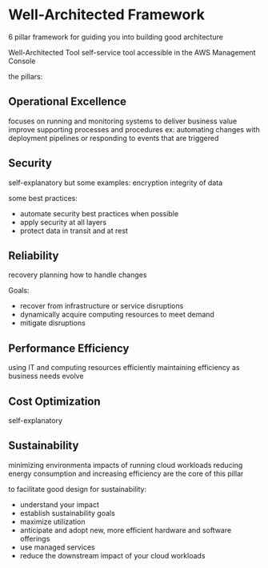 # Well-Architected Framework
6 pillar framework for guiding you into building good architecture

Well-Architected Tool
self-service tool accessible in the AWS Management Console

the pillars:
## Operational Excellence
focuses on running and monitoring systems to deliver business value
improve supporting processes and procedures
ex: automating changes with deployment pipelines or responding to events that are triggered


## Security
self-explanatory but some examples:
encryption
integrity of data

some best practices:
- automate security best practices when possible
- apply security at all layers
- protect data in transit and at rest


## Reliability
recovery planning
how to handle changes

Goals:
- recover from infrastructure or service disruptions
- dynamically acquire computing resources to meet demand
- mitigate disruptions

## Performance Efficiency
using IT and computing resources efficiently
maintaining efficiency as business needs evolve

## Cost Optimization
self-explanatory


## Sustainability
minimizing environmenta impacts of running cloud workloads
reducing energy consumption and increasing efficiency are the core of this pillar

to facilitate good design for sustainability:
- understand your impact
- establish sustainability goals
- maximize utilization
- anticipate and adopt new, more efficient hardware and software offerings 
- use managed services
- reduce the downstream impact of your cloud workloads
